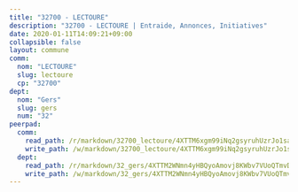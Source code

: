 ```yaml
---
title: "32700 - LECTOURE"
description: "32700 - LECTOURE | Entraide, Annonces, Initiatives"
date: 2020-01-11T14:09:21+09:00
collapsible: false
layout: commune
comm:
  nom: "LECTOURE"
  slug: lectoure
  cp: "32700"
dept:
  nom: "Gers"
  slug: gers
  num: "32"
peerpad:
  comm:
    read_path: /r/markdown/32700_lectoure/4XTTM6xgm99iNq2gsyruhUzrJo1sag6wwM6jWhdwuA8fkPY5b
    write_path: /w/markdown/32700_lectoure/4XTTM6xgm99iNq2gsyruhUzrJo1sag6wwM6jWhdwuA8fkPY5b-K3TgUmrzms3e5pGPTEQr8X7jXDUtXCyVjNqh4BKUBaWZPWq2ej82N44zCWfdZufRWs9AFtYNa4uDPZXXgGRy8GD8W7wqS6LgYwnWpYDxqGDpK3pP4JbWX523HjYwNp5CFcAaw5mX
  dept:
    read_path: /r/markdown/32_gers/4XTTM2WNmn4yHBQyoAmovj8KWbv7VUoQTmvDpdT3o124AgWEe
    write_path: /w/markdown/32_gers/4XTTM2WNmn4yHBQyoAmovj8KWbv7VUoQTmvDpdT3o124AgWEe-K3TgUpYJfQLfW5uoLbdwErZNx29AEkCAso1EvCZzqaD3z7aQWWvGchjPJifpsj2b2MrnxAXUWCQXyv6K9rEMDPiEmuqTRE8ziuYLh1MUbtQUwwoYxV2abqSdJr66fFRHJZtY62y8
---
```


